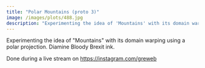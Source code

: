 ```yaml
---
title: "Polar Mountains (proto 3)"
image: /images/plots/488.jpg
description: "Experimenting the idea of 'Mountains' with its domain warping using a polar projection."
---
```


Experimenting the idea of "Mountains" with its domain warping using a polar projection. Diamine Bloody Brexit ink.

Done during a live stream on https://instagram.com/greweb
